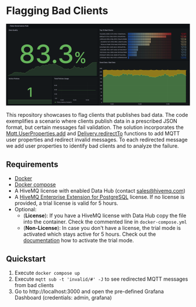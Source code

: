 # Flagging Bad Clients
![](screenshot.png)


This repository showcases to flag clients that publishes bad data. 
The code exemplifies a scenario where clients publish data in a prescribed JSON format, but certain messages fail validation. 
The solution incorporates the [Mqtt.UserProperties.add](https://docs.hivemq.com/hivemq/latest/data-hub/policies.html#user-properties-add-function)
and [Delivery.redirectTo](https://docs.hivemq.com/hivemq/latest/data-hub/policies.html#delivery-redirect-to-function)
functions to add MQTT user properties and redirect invalid messages.
To each redirected message we add user properties to identify bad clients and to analyze the failure.

## Requirements
- [Docker](https://www.docker.com/) 
- [Docker compose](https://docs.docker.com/compose/) 
- A HiveMQ license with enabled Data Hub (contact [sales@hivemq.com](mailto:sales@hivemq.com))
- A [HiveMQ Enterprise Extension for PostgreSQL](https://www.hivemq.com/extension/postgresql-extension/) license. If no license is provided, a trial license is valid for 5 hours.
- Optional: 
  - (**License**): If you have a HiveMQ license with Data Hub copy the file into the container. Check the commented line in `docker-compose.yml` 
  - (**Non-License**): In case you don't have a license, the trial mode is activated which stays active for 5 hours. Check out the [documentation](https://docs.hivemq.com/hivemq/latest/data-hub/#activate-trial-mode) how to activate the trial mode.
 

## Quickstart

1. Execute `docker compose up`
2. Execute `mqtt sub -t 'invalid/#' -J` to see redirected MQTT messages from bad clients
3. Go to http://localhost:3000 and open the pre-defined Grafana Dashboard (credentials: admin, grafana)